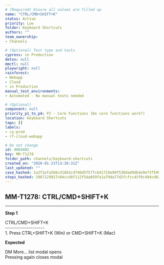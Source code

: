```yaml
---
# (Required) Ensure all values are filled up
name: "CTRL/CMD+SHIFT+K"
status: Active
priority: Low
folder: Keyboard Shortcuts
authors: ""
team_ownership: 
- Channels

# (Optional) Test type and tools
cypress: in Production
detox: null
mmctl: null
playwright: null
rainforest: 
- Webapp
- Cloud
- in Production
manual_test_environments: 
- Automated - No manual tests needed

# (Optional)
component: null
priority_p1_to_p4: P2 - Core Functions (Do core functions work?)
location: Keyboard Shortcuts
tags: []
labels: 
- cy-prod
- rf-cloud-webapp

# Do not change
id: 4064402
key: MM-T1278
folder_path: channels/keyboard-shortcuts
created_on: "2020-01-23T13:38:31Z"
last_updated: ""
case_hashed: 1a2f1efa566c41863c4f46d5f57fcb41719e90f538dad9db4e9ef3f59920d428c967b97d92f10a8e18b86b73bb02084f
steps_hashed: 3967129927c04ccd8f112f5da059fa1a79da77d2fcfcc45f0c494cd62f04684fbb5b9551a7ae5fedef07d73095913189
---
```


## MM-T1278: CTRL/CMD+SHIFT+K

---

**Step 1**

CTRL/CMD+SHIFT+K\
\--------------------\
1\. Press CTRL+SHIFT+K (Win) or CMD+SHIFT+K (Mac)

**Expected**

DM More... list modal opens\
Pressing again closes modal
